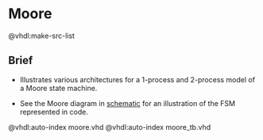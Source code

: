 # Moore

@vhdl:make-src-list

## Brief

- Illustrates various architectures for a 1-process and 2-process model of a Moore state machine.

- See the Moore diagram in [schematic](../readme.html#schematic) for an illustration of the FSM represented in code.

@vhdl:auto-index moore.vhd
@vhdl:auto-index moore_tb.vhd